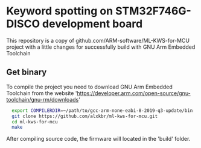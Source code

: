 # Keyword spotting on STM32F746G-DISCO development board

This repository is a copy of github.com/ARM-software/ML-KWS-for-MCU project with a little changes for successfully build with GNU Arm Embedded Toolchain

## Get binary

To compile the project you need to download GNU Arm Embedded Toolchain from the website 'https://developer.arm.com/open-source/gnu-toolchain/gnu-rm/downloads'

```bash
  export COMPILERDIR=~/path/to/gcc-arm-none-eabi-8-2019-q3-update/bin
  git clone https://github.com/alxkbr/ml-kws-for-mcu.git
  cd ml-kws-for-mcu
  make
```

After compiling source code, the firmware will located in the 'build' folder.
